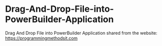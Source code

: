 # Drag-And-Drop-File-into-PowerBuilder-Application
Drag And Drop File into PowerBuilder Application
shared from the website: https://programmingmethodsit.com
